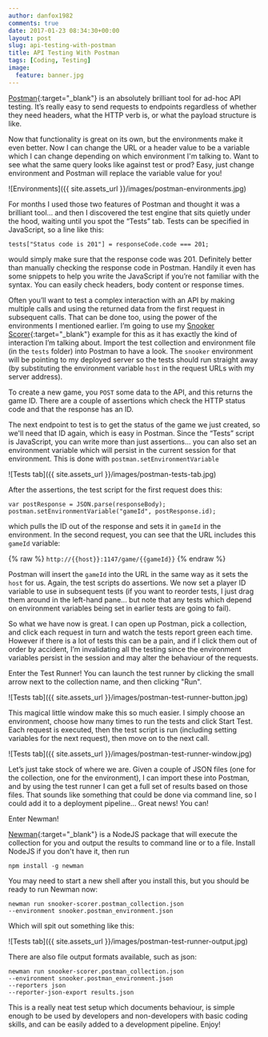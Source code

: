 ```yaml
---
author: danfox1982
comments: true
date: 2017-01-23 08:34:30+00:00
layout: post
slug: api-testing-with-postman
title: API Testing With Postman
tags: [Coding, Testing]
image:
  feature: banner.jpg
---
```


[Postman](https://www.getpostman.com/){:target="_blank"} is an absolutely brilliant tool for ad-hoc API testing.  It’s really easy to send requests to endpoints regardless of whether they need headers, what the HTTP verb is, or what the payload structure is like.

Now that functionality is great on its own, but the environments make it even better.  Now I can change the URL or a header value to be a variable which I can change depending on which environment I'm talking to.  Want to see what the same query looks like against test or prod?  Easy, just change environment and Postman will replace the variable value for you!

![Environments]({{ site.assets_url }}/images/postman-environments.jpg)

For months I used those two features of Postman and thought it was a brilliant tool… and then I discovered the test engine that sits quietly under the hood, waiting until you spot the “Tests” tab.  Tests can be specified in JavaScript, so a line like this:

`tests["Status code is 201"] = responseCode.code === 201;`

would simply make sure that the response code was 201.  Definitely better than manually checking the response code in Postman.  Handily it even has some snippets to help you write the JavaScript if you’re not familiar with the syntax.  You can easily check headers, body content or response times.

Often you’ll want to test a complex interaction with an API by making multiple calls and using the returned data from the first request in subsequent calls.  That can be done too, using the power of the environments I mentioned earlier.  I’m going to use my [Snooker Scorer](https://github.com/foxy1982/snooker-scorer-2){:target="_blank"} example for this as it has exactly the kind of interaction I’m talking about.  Import the test collection and environment file (in the `tests` folder) into Postman to have a look.  The `snooker` environment will be pointing to my deployed server so the tests should run straight away (by substituting the environment variable `host` in the request URLs with my server address).

To create a new game, you `POST` some data to the API, and this returns the game ID.  There are a couple of assertions which check the HTTP status code and that the response has an ID.

The next endpoint to test is to get the status of the game we just created, so we'll need that ID again, which is easy in Postman.  Since the “Tests” script is JavaScript, you can write more than just assertions... you can also set an environment variable which will persist in the current session for that environment.  This is done with `postman.setEnvironmentVariable`

![Tests tab]({{ site.assets_url }}/images/postman-tests-tab.jpg)

After the assertions, the test script for the first request does this:

```
var postResponse = JSON.parse(responseBody);
postman.setEnvironmentVariable("gameId", postResponse.id);
```

which pulls the ID out of the response and sets it in `gameId` in the environment.  In the second request, you can see that the URL includes this `gameId` variable:

{% raw %}
`http://{{host}}:1147/game/{{gameId}}`
{% endraw %}

Postman will insert the `gameId` into the URL in the same way as it sets the `host` for us.  Again, the test scripts do assertions.  We now set a player ID variable to use in subsequent tests (if you want to reorder tests, I just drag them around in the left-hand pane... but note that any tests which depend on environment variables being set in earlier tests are going to fail).

So what we have now is great.  I can open up Postman, pick a collection, and click each request in turn and watch the tests report green each time.  However if there is a lot of tests this can be a pain, and if I click them out of order by accident, I’m invalidating all the testing since the environment variables persist in the session and may alter the behaviour of the requests.

Enter the Test Runner!  You can launch the test runner by clicking the small arrow next to the collection name, and then clicking "Run".

![Tests tab]({{ site.assets_url }}/images/postman-test-runner-button.jpg)

This magical little window make this so much easier.  I simply choose an environment, choose how many times to run the tests and click Start Test.  Each request is executed, then the test script is run (including setting variables for the next request), then move on to the next call.

![Tests tab]({{ site.assets_url }}/images/postman-test-runner-window.jpg)

Let’s just take stock of where we are.  Given a couple of JSON files (one for the collection, one for the environment), I can import these into Postman, and by using the test runner I can get a full set of results based on those files.  That sounds like something that could be done via command line, so I could add it to a deployment pipeline… Great news!  You can!

Enter Newman!

[Newman](https://www.getpostman.com/docs/newman_intro){:target="_blank"} is a NodeJS package that will execute the collection for you and output the results to command line or to a file.  Install NodeJS if you don't have it, then run

`npm install -g newman`

You may need to start a new shell after you install this, but you should be ready to run Newman now:

```
newman run snooker-scorer.postman_collection.json
--environment snooker.postman_environment.json
```

Which will spit out something like this:

![Tests tab]({{ site.assets_url }}/images/postman-test-runner-output.jpg)

There are also file output formats available, such as json:

```
newman run snooker-scorer.postman_collection.json
--environment snooker.postman_environment.json
--reporters json
--reporter-json-export results.json
```

This is a really neat test setup which documents behaviour, is simple enough to be used by developers and non-developers with basic coding skills, and can be easily added to a development pipeline.  Enjoy!

